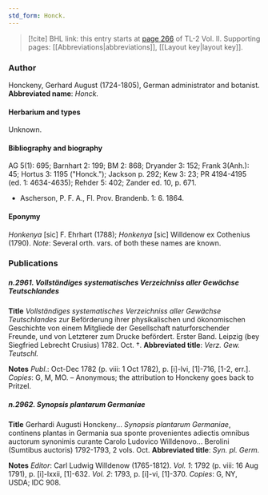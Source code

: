 ```yaml
---
std_form: Honck.
---
```


> [!cite] BHL link: this entry starts at [page 266](https://www.biodiversitylibrary.org/page/33068508) of TL-2 Vol. II.
> Supporting pages: [[Abbreviations|abbreviations]], [[Layout key|layout key]].

### Author

Honckeny, Gerhard August (1724-1805), German administrator and botanist. 
**Abbreviated name**: *Honck.*

#### Herbarium and types

Unknown.

#### Bibliography and biography

AG 5(1): 695; Barnhart 2: 199; BM 2: 868; Dryander 3: 152; Frank 3(Anh.): 45; Hortus 3: 1195 ("Honck."); Jackson p. 292; Kew 3: 23; PR 4194-4195 (ed. 1: 4634-4635); Rehder 5: 402; Zander ed. 10, p. 671.
- Ascherson, P. F. A., Fl. Prov. Brandenb. 1: 6. 1864.

#### Eponymy

*Honkenya* \[sic\] F. Ehrhart (1788); *Honkenya* \[sic\] Willdenow ex Cothenius (1790). *Note*: Several orth. vars. of both these names are known.

### Publications

##### n.2961. Vollständiges systematisches Verzeichniss aller Gewächse Teutschlandes

**Title**
*Vollständiges systematisches Verzeichniss aller Gewächse Teutschlandes* zur Beförderung ihrer physikalischen und ökonomischen Geschichte von einem Mitgliede der Gesellschaft naturforschender Freunde, und von Letzterer zum Drucke befördert. Erster Band. Leipzig (bey Siegfried Lebrecht Crusius) 1782. Oct. †.
**Abbreviated title**: *Verz. Gew. Teutschl.*

**Notes**
*Publ*.: Oct-Dec 1782 (p. viii: 1 Oct 1782), p. \[i\]-lvi, \[1\]-716, \[1-2, err.\]. *Copies*: G, M, MO. – Anonymous; the attribution to Honckeny goes back to Pritzel.

##### n.2962. Synopsis plantarum Germaniae

**Title**
Gerhardi Augusti Honckeny... *Synopsis plantarum Germaniae*, continens plantas in Germania sua sponte provenientes adiectis omnibus auctorum synonimis curante Carolo Ludovico Willdenovo... Berolini (Sumtibus auctoris) 1792-1793, 2 vols. Oct.
**Abbreviated title**: *Syn. pl. Germ.*

**Notes**
*Editor*: Carl Ludwig Willdenow (1765-1812).
*Vol. 1*: 1792 (p. viii: 16 Aug 1791), p. \[i\]-lxxii, \[1\]-632.
*Vol. 2*: 1793, p. \[i\]-vi, \[1\]-370.
*Copies*: G, NY, USDA; IDC 908.

